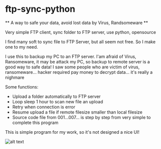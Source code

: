 # ftp-sync-python

** A way to safe your data, avoid lost data by Virus, Randsomeware ** 

Very simple FTP client, sync folder to FTP server, use python, opensource

I find many soft to sync file to FTP Server, but all seem not free. So I make one to my need.

I use this to backup my PC to an FTP server. I'am afraid of Virus, Ransomeware, it may be attack my PC, so backup to remote server is a good way to safe data!
I saw some people who are victim of virus, ransomeware... hacker required pay money to decrypt data... it's really a nighmare

Some functions:
- Upload a folder automatically to FTP server
- Loop sleep 1 hour to scan new file an upload
- Retry when connection is error
- Resume upload a file if remote filesize smaller than local filesize
- Source code file from 001...007... is step by step from very simple to complete this program

This is simple program for my work, so it's not designed a nice UI!

![alt text](https://cdn-glx-2.galaxycloud.vn/tool/media/static.lib?sid=100&db68=1&type=mg&id=me589132&media=image)
